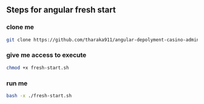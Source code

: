 ## Steps for angular fresh start

### clone me
```sh
git clone https://github.com/tharaka911/angular-depolyment-casino-admin.git
```

### give me access to execute
```sh
chmod +x fresh-start.sh
```

### run me
```sh
bash -x ./fresh-start.sh
```
